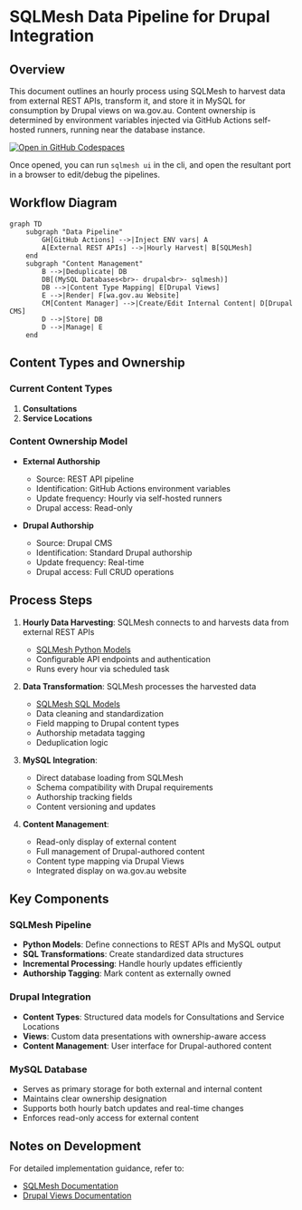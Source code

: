 # SQLMesh Data Pipeline for Drupal Integration
## Overview
This document outlines an hourly process using SQLMesh to harvest data from external REST APIs, transform it, and store it in MySQL for consumption by Drupal views on wa.gov.au. Content ownership is determined by environment variables injected via GitHub Actions self-hosted runners, running near the database instance.

[![Open in GitHub Codespaces](https://github.com/codespaces/badge.svg)](https://codespaces.new/wagov-dtt/wa.gov.au_harvest-consultations)

Once opened, you can run `sqlmesh ui` in the cli, and open the resultant port in a browser to edit/debug the pipelines.

## Workflow Diagram
```mermaid
graph TD
    subgraph "Data Pipeline"
        GH[GitHub Actions] -->|Inject ENV vars| A
        A[External REST APIs] -->|Hourly Harvest| B[SQLMesh]
    end
    subgraph "Content Management"
        B -->|Deduplicate| DB
        DB[(MySQL Databases<br>- drupal<br>- sqlmesh)]
        DB -->|Content Type Mapping| E[Drupal Views]
        E -->|Render| F[wa.gov.au Website]
        CM[Content Manager] -->|Create/Edit Internal Content| D[Drupal CMS]
        D -->|Store| DB
        D -->|Manage| E
    end
```

## Content Types and Ownership

### Current Content Types
1. **Consultations**
2. **Service Locations**

### Content Ownership Model
- **External Authorship**
  - Source: REST API pipeline
  - Identification: GitHub Actions environment variables
  - Update frequency: Hourly via self-hosted runners
  - Drupal access: Read-only

- **Drupal Authorship**
  - Source: Drupal CMS
  - Identification: Standard Drupal authorship
  - Update frequency: Real-time
  - Drupal access: Full CRUD operations

## Process Steps

1. **Hourly Data Harvesting**: SQLMesh connects to and harvests data from external REST APIs
   - [SQLMesh Python Models](https://sqlmesh.readthedocs.io/en/stable/concepts/models/python_models/)
   - Configurable API endpoints and authentication
   - Runs every hour via scheduled task

2. **Data Transformation**: SQLMesh processes the harvested data
   - [SQLMesh SQL Models](https://sqlmesh.readthedocs.io/en/stable/concepts/models/sql_models/)
   - Data cleaning and standardization
   - Field mapping to Drupal content types
   - Authorship metadata tagging
   - Deduplication logic

3. **MySQL Integration**: 
   - Direct database loading from SQLMesh
   - Schema compatibility with Drupal requirements
   - Authorship tracking fields
   - Content versioning and updates

4. **Content Management**:
   - Read-only display of external content
   - Full management of Drupal-authored content
   - Content type mapping via Drupal Views
   - Integrated display on wa.gov.au website

## Key Components

### SQLMesh Pipeline
- **Python Models**: Define connections to REST APIs and MySQL output
- **SQL Transformations**: Create standardized data structures
- **Incremental Processing**: Handle hourly updates efficiently
- **Authorship Tagging**: Mark content as externally owned

### Drupal Integration
- **Content Types**: Structured data models for Consultations and Service Locations
- **Views**: Custom data presentations with ownership-aware access
- **Content Management**: User interface for Drupal-authored content

### MySQL Database
- Serves as primary storage for both external and internal content
- Maintains clear ownership designation
- Supports both hourly batch updates and real-time changes
- Enforces read-only access for external content

## Notes on Development
For detailed implementation guidance, refer to:
- [SQLMesh Documentation](https://sqlmesh.com/docs/)
- [Drupal Views Documentation](https://www.drupal.org/docs/user_guide/en/views-chapter.html)
